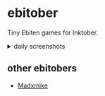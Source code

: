 # ebitober
Tiny Ebiten games for Inktober.
<details>
<summary>daily screenshots</summary>

## [10/01/2020 - Fish](https://github.com/superloach/ebitober/tree/ichiji/2020/day01)
A very simple fish game - click fish to kill them, click elsewhere to make fish.
![10/01/2020 - Fish](https://github.com/superloach/ebitober/blob/ichiji/scrots/day01.png)

</details>

## other ebitobers
 - [Madxmike](https://github.com/Madxmike/ebitober)
